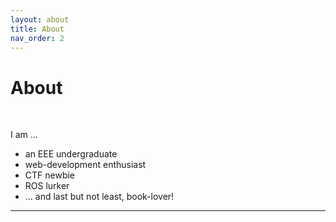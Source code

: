 ```yaml
---
layout: about
title: About
nav_order: 2
---
```


# About

<br>

I am ...

- an EEE undergraduate
- web-development enthusiast
- CTF newbie
- ROS lurker
- ... and last but not least, book-lover!

---
